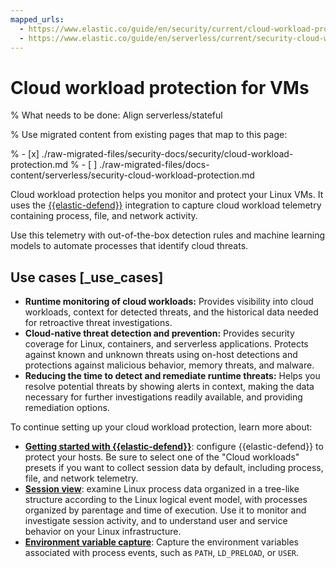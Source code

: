 ```yaml
---
mapped_urls:
  - https://www.elastic.co/guide/en/security/current/cloud-workload-protection.html
  - https://www.elastic.co/guide/en/serverless/current/security-cloud-workload-protection.html
---
```


# Cloud workload protection for VMs

% What needs to be done: Align serverless/stateful

% Use migrated content from existing pages that map to this page:

% - [x] ./raw-migrated-files/security-docs/security/cloud-workload-protection.md
% - [ ] ./raw-migrated-files/docs-content/serverless/security-cloud-workload-protection.md

Cloud workload protection helps you monitor and protect your Linux VMs. It uses the [{{elastic-defend}}](/solutions/security/configure-elastic-defend/install-elastic-defend.md) integration to capture cloud workload telemetry containing process, file, and network activity.

Use this telemetry with out-of-the-box detection rules and machine learning models to automate processes that identify cloud threats.


## Use cases [_use_cases]

* **Runtime monitoring of cloud workloads:** Provides visibility into cloud workloads, context for detected threats, and the historical data needed for retroactive threat investigations.
* **Cloud-native threat detection and prevention:** Provides security coverage for Linux, containers, and serverless applications. Protects against known and unknown threats using on-host detections and protections against malicious behavior, memory threats, and malware.
* **Reducing the time to detect and remediate runtime threats:** Helps you resolve potential threats by showing alerts in context, making the data necessary for further investigations readily available, and providing remediation options.

To continue setting up your cloud workload protection, learn more about:

* [**Getting started with {{elastic-defend}}**](/solutions/security/configure-elastic-defend/install-elastic-defend.md): configure {{elastic-defend}} to protect your hosts. Be sure to select one of the "Cloud workloads" presets if you want to collect session data by default, including process, file, and network telemetry.
* [**Session view**](/solutions/security/investigate/session-view.md): examine Linux process data organized in a tree-like structure according to the Linux logical event model, with processes organized by parentage and time of execution. Use it to monitor and investigate session activity, and to understand user and service behavior on your Linux infrastructure.
* [**Environment variable capture**](/solutions/security/cloud/capture-environment-variables.md): Capture the environment variables associated with process events, such as `PATH`, `LD_PRELOAD`, or `USER`.
